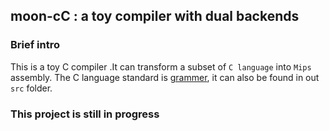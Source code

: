 ## moon-cC : a toy compiler with dual backends
### Brief intro
This is a toy C compiler .It can transform a subset of ```C language``` into ```Mips``` assembly.
The C language standard is [grammer](https://www.quut.com/c/ANSI-C-grammar-y-1999.html#labeled-statement), it can also be found in out ```src``` folder.

### This project is still in progress